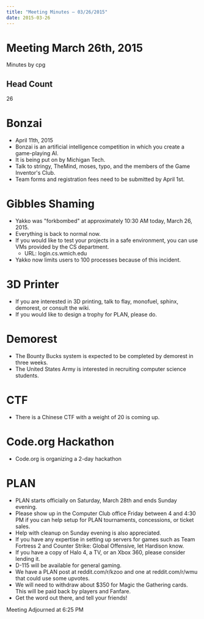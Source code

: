 ```yaml
---
title: "Meeting Minutes – 03/26/2015"
date: 2015-03-26
---
```

# Meeting March 26th, 2015
Minutes by cpg

## Head Count
26

# Bonzai
- April 11th, 2015
- Bonzai is an artificial intelligence competition in which you create a game-playing AI.
- It is being put on by Michigan Tech.
- Talk to stringy, TheMind, moses, typo, and the members of the Game Inventor's Club.
- Team forms and registration fees need to be submitted by April 1st.

# Gibbles Shaming
- Yakko was "forkbombed" at approximately 10:30 AM today, March 26, 2015.
- Everything is back to normal now.
- If you would like to test your projects in a safe environment, you can use VMs provided by the CS department.
  - URL: login.cs.wmich.edu
- Yakko now limits users to 100 processes because of this incident.

# 3D Printer
- If you are interested in 3D printing, talk to flay, monofuel, sphinx, demorest, or consult the wiki.
- If you would like to design a trophy for PLAN, please do.

# Demorest
- The Bounty Bucks system is expected to be completed by demorest in three weeks.
- The United States Army is interested in recruiting computer science students. 

# CTF
- There is a Chinese CTF with a weight of 20 is coming up.

# Code.org Hackathon
- Code.org is organizing a 2-day hackathon

# PLAN
- PLAN starts officially on Saturday, March 28th and ends Sunday evening.
- Please show up in the Computer Club office Friday between 4 and 4:30 PM if you can help setup for PLAN tournaments, concessions, or ticket sales.
- Help with cleanup on Sunday evening is also appreciated.
- If you have any expertise in setting up servers for games such as Team Fortress 2 and Counter Strike: Global Offensive, let Hardison know.
- If you have a copy of Halo 4, a TV, or an Xbox 360, please consider lending it.
- D-115 will be available for general gaming.
- We have a PLAN post at reddit.com/r/kzoo and one at reddit.com/r/wmu that could use some upvotes.
- We will need to withdraw about $350 for Magic the Gathering cards. This will be paid back by players and Fanfare.
- Get the word out there, and tell your friends!

Meeting Adjourned at 6:25 PM
